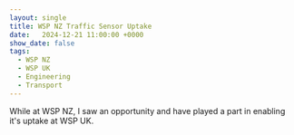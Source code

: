 ```yaml
---
layout: single
title: WSP NZ Traffic Sensor Uptake
date:   2024-12-21 11:00:00 +0000
show_date: false
tags: 
  - WSP NZ
  - WSP UK
  - Engineering
  - Transport
---
```


While at WSP NZ, 
I saw an opportunity and have played a part in enabling it's uptake at WSP UK.